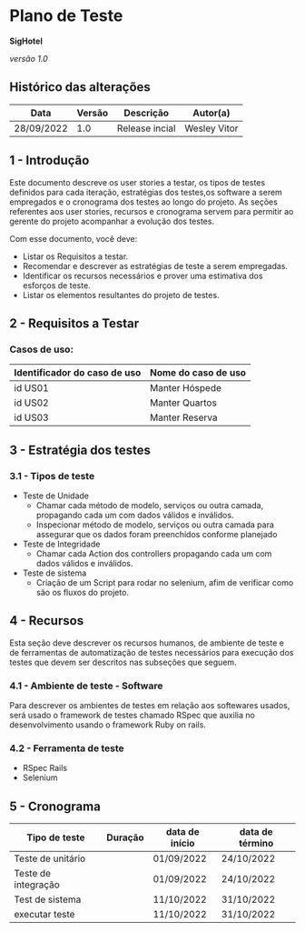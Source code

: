 # Plano de Teste

**SigHotel**

*versão 1.0*

## Histórico das alterações

   Data    | Versão |    Descrição   | Autor(a)
-----------|--------|----------------|-----------------
28/09/2022 |  1.0   | Release incial | Wesley Vitor


## 1 - Introdução

Este documento descreve os user stories a testar, os  tipos de testes definidos para cada iteração, estratégias dos testes,os software a serem empregados e o cronograma dos testes ao longo do projeto. As seções referentes aos user stories, recursos e cronograma servem para permitir ao gerente do projeto acompanhar a evolução dos testes.

Com esse documento, você deve:
- Listar os Requisitos a testar.
- Recomendar e descrever as estratégias de teste a serem empregadas.
- Identificar os recursos necessários e prover uma estimativa dos esforços de teste.
- Listar os elementos resultantes do projeto de testes.

## 2 - Requisitos a Testar

### Casos de uso:

Identificador do caso de uso | Nome do caso de uso
-----------------------------|---------------------
id US01                      |       Manter Hóspede
id US02                      |       Manter Quartos
id US03                      |       Manter Reserva

## 3 - Estratégia dos testes


### 3.1 - Tipos de teste

- Teste de Unidade
   - Chamar cada método de modelo, serviços ou outra camada, propagando cada um com dados válidos e inválidos.
   - Inspecionar método de modelo, serviços ou outra camada para assegurar que os dados foram preenchidos conforme planejado 
- Teste de Integridade
   - Chamar cada Action dos controllers propagando cada um com dados válidos e inválidos.
- Teste de sistema
   - Criação de um Script para rodar no selenium, afim de verificar como são os fluxos do projeto.


## 4 - Recursos

Esta seção deve descrever os recursos humanos, de ambiente de teste e de ferramentas de automatização de testes necessários para execução dos testes que devem ser descritos nas subseções que seguem.

### 4.1 - Ambiente de teste - Software

Para descrever os ambientes de testes em relação aos softewares usados, será usado o framework de testes chamado RSpec que auxilia no desenvolvimento usando o framework Ruby on rails.
### 4.2 - Ferramenta de teste

- RSpec Rails
- Selenium


## 5 - Cronograma

Tipo de teste      | Duração | data de início | data de término
-------------------|---------|----------------|-----------------
Teste de unitário    |         | 01/09/2022     | 24/10/2022
Teste de integração    |         | 01/09/2022     | 24/10/2022
Test de sistema  |         | 11/10/2022     | 31/10/2022
executar teste     |         | 11/10/2022     | 31/10/2022


